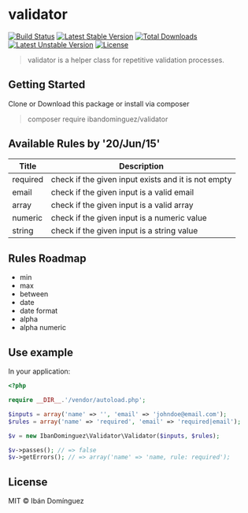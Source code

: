 # validator

[![Build Status](https://travis-ci.org/ibandominguez/validator.svg?branch=travis)](https://travis-ci.org/ibandominguez/validator)
[![Latest Stable Version](https://poser.pugx.org/ibandominguez/validator/v/stable)](https://packagist.org/packages/ibandominguez/validator) [![Total Downloads](https://poser.pugx.org/ibandominguez/validator/downloads)](https://packagist.org/packages/ibandominguez/validator) [![Latest Unstable Version](https://poser.pugx.org/ibandominguez/validator/v/unstable)](https://packagist.org/packages/ibandominguez/validator) [![License](https://poser.pugx.org/ibandominguez/validator/license)](https://packagist.org/packages/ibandominguez/validator)

> validator is a helper class for repetitive validation processes.

## Getting Started

Clone or Download this package or install via composer

> composer require ibandominguez/validator

## Available Rules by '20/Jun/15'

| Title | Description |
| ----- | ----------- |
| required | check if the given input exists and it is not empty  |
| email  | check if the given input is a valid email  |
| array | check if the given input is a valid array |
| numeric | check if the given input is a numeric value |
| string | check if the given input is a string value |

## Rules Roadmap

* min
* max
* between
* date
* date format
* alpha
* alpha numeric

## Use example

In your application:

```php
<?php

require __DIR__.'/vendor/autoload.php';

$inputs = array('name' => '', 'email' => 'johndoe@email.com');
$rules = array('name' => 'required', 'email' => 'required|email');

$v = new IbanDominguez\Validator\Validator($inputs, $rules);

$v->passes(); // => false
$v->getErrors(); // => array('name' => 'name, rule: required');

```

## License

MIT © Ibán Domínguez
